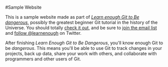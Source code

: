 #Sample Website

This is a sample website made as part of
[*Learn enough Git to Be dangerous*](http://learnenough.com/git-tutorial),
possibly the greatest beginner Git tutorial in the history of the Universe.
You should totally [check it out](http://learnenough.com/git-tutorial),
and be sure to [join the email list](http://learnenough.com/#email_list) and
[follow @learnenough](http://twitter.com/learnenough) on Twitter.

After finishing *Learn Enough Git to Be Dangerous*, you'll know enough Git to be
*dangerous*. This means 	you'll be able to use Git to track changes in your projects,
back up data, share your work with others, and collaborate with programmers and
other users of Git.
